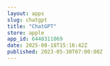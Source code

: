 ```yaml
---
layout: apps
slug: chatgpt
title: "ChatGPT"
store: apple
app_id: 6448311069
date: 2025-08-18T15:16:42Z
published: 2023-05-30T07:00:00Z
---
```

